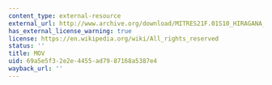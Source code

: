 ```yaml
---
content_type: external-resource
external_url: http://www.archive.org/download/MITRES21F.01S10_HIRAGANA_EXERCISES/2a7.mov
has_external_license_warning: true
license: https://en.wikipedia.org/wiki/All_rights_reserved
status: ''
title: MOV
uid: 69a5e5f3-2e2e-4455-ad79-87168a5387e4
wayback_url: ''
---
```

